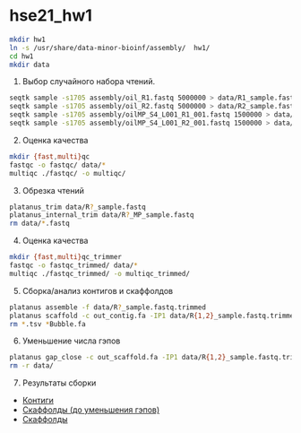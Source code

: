 # hse21_hw1

```bash
mkdir hw1
ln -s /usr/share/data-minor-bioinf/assembly/  hw1/
cd hw1
mkdir data
```

1.  Выбор случайного набора чтений.

```bash
seqtk sample -s1705 assembly/oil_R1.fastq 5000000 > data/R1_sample.fastq
seqtk sample -s1705 assembly/oil_R2.fastq 5000000 > data/R2_sample.fastq
seqtk sample -s1705 assembly/oilMP_S4_L001_R1_001.fastq 1500000 > data/R1_MP_sample.fastq
seqtk sample -s1705 assembly/oilMP_S4_L001_R2_001.fastq 1500000 > data/R2_MP_sample.fastq
```

2. Оценка качества

```bash
mkdir {fast,multi}qc
fastqc -o fastqc/ data/*
multiqc ./fastqc/ -o multiqc/
```
<!-- здесь нужно вставить результаты -->

3. Обрезка чтений
```bash
platanus_trim data/R?_sample.fastq
platanus_internal_trim data/R?_MP_sample.fastq
rm data/*.fastq
```
4. Оценка качества

```bash
mkdir {fast,multi}qc_trimmer
fastqc -o fastqc_trimmed/ data/*
multiqc ./fastqc_trimmed/ -o multiqc_trimmed/
```

<!-- здесь нужно вставить результаты -->

5. Сборка/анализ контигов и скаффолдов

```bash
platanus assemble -f data/R?_sample.fastq.trimmed
platanus scaffold -c out_contig.fa -IP1 data/R{1,2}_sample.fastq.trimmed -OP2 data/R{1,2}_MP_sample.fastq.int_trimmed
rm *.tsv *Bubble.fa
```

<!--
анализ контигов (общее кол-во контигов, их общая длина, длина самого длинного контига, N50)

анализ скаффолдов (общее кол-во скаффолдов, их общая длина, длина самого длинного скаффолда, N50)
-->

6. Уменьшение числа гэпов

```bash
platanus gap_close -c out_scaffold.fa -IP1 data/R{1,2}_sample.fastq.trimmed -OP2 data/R{1,2}_MP_sample.fastq.int_trimmed
rm -r data/
```
<!--
До/после gap_close: Для самого длинного скаффолда посчитать количество гэпов (участков, состоящих из букв NNNN) и их общую длину
-->

7. Результаты сборки
* [Контиги](./data/contigs.fasta)
* [Скаффолды (до уменьшения гэпов)](./data/scaffolds_noClose.fasta)
* [Скаффолды](./data/scaffolds.fasta)
<!--
*  [Самый длинный скаффолд](./data/longest.fasta)
-->
